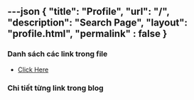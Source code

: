 ---json
{
    "title": "Profile",
    "url": "/",
    "description": "Search Page",
    "layout": "profile.html",
    "permalink" : false
}
---

### Danh sách các link trong file
- [Click Here](/blog-list.html)

### Chi tiết từng link trong blog
